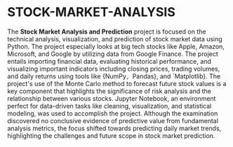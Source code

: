 # STOCK-MARKET-ANALYSIS

The **Stock Market Analysis and Prediction** project is focused on the technical analysis, visualization, and prediction of stock market data using Python. The project especially looks at big tech stocks like Apple, Amazon, Microsoft, and Google by utilizing data from Google Finance. The project entails importing financial data, evaluating historical performance, and visualizing important indicators including closing prices, trading volumes, and daily returns using tools like {NumPy`, `Pandas}, and `Matplotlib}. The project's use of the Monte Carlo method to forecast future stock values is a key component that highlights the significance of risk analysis and the relationship between various stocks. Jupyter Notebook, an environment perfect for data-driven tasks like cleaning, visualization, and statistical modeling, was used to accomplish the project. Although the examination discovered no conclusive evidence of predictive value from fundamental analysis metrics, the focus shifted towards predicting daily market trends, highlighting the challenges and future scope in stock market prediction.
